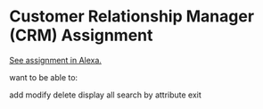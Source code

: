 # Customer Relationship Manager (CRM) Assignment

[See assignment in Alexa.](https://alexa.bitmaker.co/wdi/67/assignments/2027/latest)

want to be able to:

add
modify
delete
display all
search by attribute
exit
